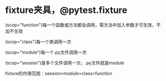 # fixture夹具，@pytest.fixture

(scop="function")每一个函数或方法都会调用，需方法中加入参数才可生效，不加不生效

(scop="class")每一个类调用一次

(scop="module")每一个.py文件调用一次

(scop="session")是多个文件调用一次，.py文件就是module

fixture的作用范围：session>module>class>function